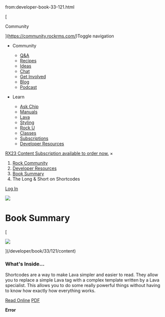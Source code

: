 # 
from:developer-book-33-121.html

   

[

Community

](https://community.rockrms.com/)Toggle navigation

*   Community
    
    *   [Q&A](https://community.rockrms.com/ask)
    *   [Recipes](https://community.rockrms.com/recipes)
    *   [Ideas](https://community.rockrms.com/Ideas)
    *   [Chat](https://community.rockrms.com/chat)
    *   [Get Involved](https://community.rockrms.com/get-involved)
    *   [Blog](https://community.rockrms.com/Connect)
    *   [Podcast](https://community.rockrms.com/podcast)
*   Learn
    
    *   [Ask Chip](https://community.rockrms.com/askchip)
    *   [Manuals](https://community.rockrms.com/documentation)
    *   [Lava](https://community.rockrms.com/Lava)
    *   [Styling](https://community.rockrms.com/styling)
    *   [Rock U](https://community.rockrms.com/rocku)
    *   [Classes](https://community.rockrms.com/classes)
    *   [Subscriptions](https://community.rockrms.com/subscriptions)
    *   [Developer Resources](https://community.rockrms.com/developer)

[RX23 Content Subscription available to order now.](https://community.rockrms.com/subscriptions) ×

1.  [Rock Community](/page/1247)
2.  [Developer Resources](/developer)
3.  [Book Summary](/developer/book/33/121)
4.  The Long & Short on Shortcodes

[Log In](/login?returnurl=/page/1335)

![](/Themes/RockCommunity/Assets/Images/particles.png)

Book Summary
============

[

![](/GetImage.ashx?id=4314&width=710&height=919)

](/developer/book/33/121/content)

### What's Inside...

Shortcodes are a way to make Lava simpler and easier to read. They allow you to replace a simple Lava tag with a complex template written by a Lava specialist. This allows you to do some really powerful things without having to know how exactly how everything works.

[Read Online](/developer/book/33/121/content) [PDF](https://rockrms.blob.core.windows.net/documentation/PDFs/d37316a820a446d4af41d1706556baa6_TheLong&ShortonShortcodes.pdf)

**Error**